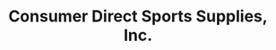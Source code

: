 ---
title: "Consumer Direct Sports Supplies, Inc."
url: /mercer/consumer-direct-sports-supplies-inc/
shop: outdoor
---